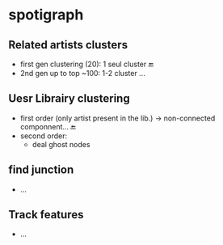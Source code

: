 # spotigraph



## Related artists clusters
- first gen clustering (20): 1 seul cluster  :end:
- 2nd gen up to top ~100: 1-2 cluster ... 

## Uesr Librairy clustering
- first order (only artist present in the lib.) -> non-connected componnent... :end:
- second order:
  * deal ghost nodes


## find junction
- ...

## Track features
- ...